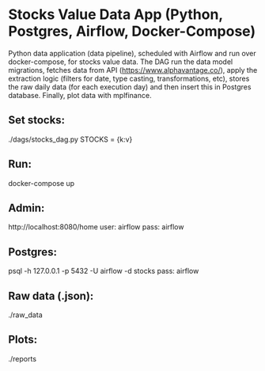 # Stocks Value Data App (Python, Postgres, Airflow, Docker-Compose)
Python data application (data pipeline), scheduled with Airflow and run over docker-compose, for stocks value data.
The DAG run the data model migrations, fetches data from API (https://www.alphavantage.co/), apply the extraction logic (filters for date, type casting, transformations, etc), stores the raw daily data (for each execution day) and then insert this in Postgres database. Finally, plot data with mplfinance.


## Set stocks:
./dags/stocks_dag.py
STOCKS = {k:v}

## Run:
docker-compose up

## Admin:
http://localhost:8080/home
user: airflow
pass: airflow

## Postgres:
psql -h 127.0.0.1 -p 5432 -U airflow -d stocks
pass: airflow

## Raw data (.json):
./raw_data

## Plots:
./reports

